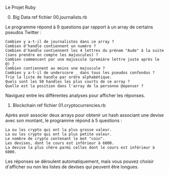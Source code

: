 Le Projet Ruby

00. Big Data
ref fichier 00.journalists.rb

Le programme répond à 9 questions par rapport à un array de certains pseudos Twitter :

    Combien y a-t-il de journalistes dans ce array ?
    Combien d'handle contiennent un numéro ?
    Combien d'handle contiennent les 4 lettres du prénom "Aude" à la suite (sans prendre en compte les majuscules) ?
    Combien commencent par une majuscule (première lettre juste après le @) ?
    Combien contiennent au moins une majuscule ?
    Combien y a-t-il de underscore _ dans tous les pseudos confondus ?
    Trie la liste de handle par ordre alphabétique.
    Quels sont les 50 handles les plus courts de ce array ?
    Quelle est la position dans l'array de la personne @epenser ?

Naviguez entre les différentes analyses pour afficher les réponses.

01. Blockchain
ref fichier 01.cryptocurrencies.rb

Après avoir associer deux arrays pour obtenir un hash associant une devise avec son montant, le programme répond à 5 questions :

    La ou les crypto qui ont la plus grosse valeur.
    La ou les crypto qui ont la plus petite valeur.
    Le nombre de crypto contenant le mot "coin".
    Les devises, dont le cours est inférieur à 6000.
    La devise la plus chère parmi celles dont le cours est inférieur à 6000.

Les réponses se déroulent automatiquement, mais vous pouvez choisir d'afficher ou non les listes de devises qui peuvent être longues.